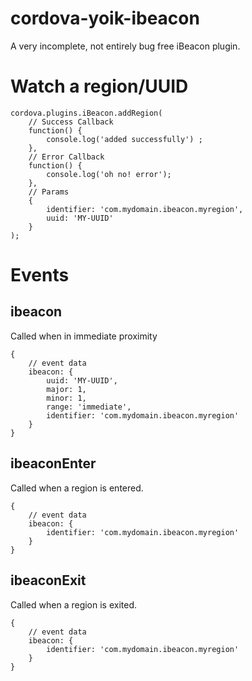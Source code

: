cordova-yoik-ibeacon
===============

A very incomplete, not entirely bug free iBeacon plugin.

# Watch a region/UUID
    cordova.plugins.iBeacon.addRegion(
        // Success Callback
        function() {
            console.log('added successfully') ;
        }, 
        // Error Callback
        function() { 
            console.log('oh no! error');
        }, 
        // Params
        { 
            identifier: 'com.mydomain.ibeacon.myregion', 
            uuid: 'MY-UUID'
        }
    );

# Events

## ibeacon
Called when in immediate proximity

    {
        // event data
        ibeacon: {
            uuid: 'MY-UUID',
            major: 1,
            minor: 1,
            range: 'immediate',
            identifier: 'com.mydomain.ibeacon.myregion'
        }
    }

## ibeaconEnter
Called when a region is entered. 

    {
        // event data
        ibeacon: {
            identifier: 'com.mydomain.ibeacon.myregion'
        }
    }

## ibeaconExit
Called when a region is exited.

    {
        // event data
        ibeacon: {
            identifier: 'com.mydomain.ibeacon.myregion'
        }
    }

